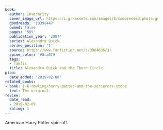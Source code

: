 ```yaml
---
book:
  author: Inverarity
  cover_image_url: https://i.gr-assets.com/images/S/compressed.photo.goodreads.com/books/1380421203l/18396447.jpg
  goodreads: '18396447'
  owned: false
  pages: '585'
  publication_year: '2007'
  series: Alexandra Quick
  series_position: '1'
  source: https://www.fanfiction.net/s/3964606/1/
  spine_color: '#8ca079'
  tags:
  - fanfic
  title: Alexandra Quick and the Thorn Circle
plan:
  date_added: '2019-02-08'
related_books:
- book: j-k-rowling/harry-potter-and-the-sorcerers-stone
  text: The original.
review:
  date_read:
  - 2019-02-09
  rating: 1
---
```


American Harry Potter spin-off.

